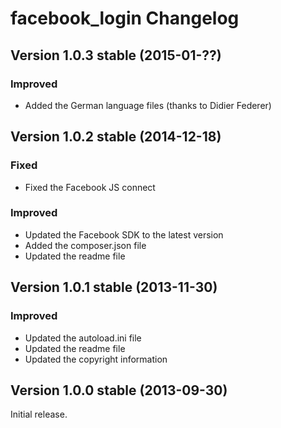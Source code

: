 facebook_login Changelog
========================

Version 1.0.3 stable (2015-01-??)
---------------------------------

### Improved
- Added the German language files (thanks to Didier Federer)


Version 1.0.2 stable (2014-12-18)
---------------------------------

### Fixed
- Fixed the Facebook JS connect

### Improved
- Updated the Facebook SDK to the latest version
- Added the composer.json file
- Updated the readme file


Version 1.0.1 stable (2013-11-30)
---------------------------------

### Improved
- Updated the autoload.ini file
- Updated the readme file
- Updated the copyright information


Version 1.0.0 stable (2013-09-30)
---------------------------------

Initial release.